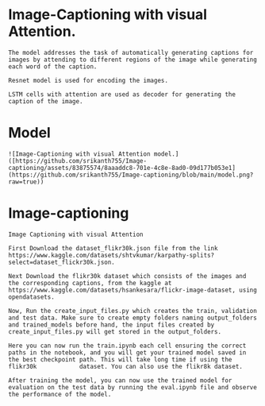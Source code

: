 # Image-Captioning with visual Attention.

	The model addresses the task of automatically generating captions for images by attending to different regions of the image while generating each word of the caption.

	Resnet model is used for encoding the images.

	LSTM cells with attention are used as decoder for generating the caption of the image.

# Model
	![Image-Captioning with visual Attention model.]([https://github.com/srikanth755/Image-captioning/assets/83875574/8aaaddc8-701e-4c8e-8ad0-09d177b053e1](https://github.com/srikanth755/Image-captioning/blob/main/model.png?raw=true))

# Image-captioning
	Image Captioning with visual Attention

	First Download the dataset_flikr30k.json file from the link https://www.kaggle.com/datasets/shtvkumar/karpathy-splits?select=dataset_flickr30k.json.

	Next Download the flikr30k dataset which consists of the images and the corresponding captions, from the kaggle at https://www.kaggle.com/datasets/hsankesara/flickr-image-dataset, using opendatasets.

	Now, Run the create_input_files.py which creates the train, validation and test data. Make sure to create empty folders naming output_folders and trained_models before hand, the input files created by 							create_input_files.py will get stored in the output_folders.

	Here you can now run the train.ipynb each cell ensuring the correct paths in the notebook, and you will get your trained model saved in the best checkpoint path. This will take long time if using the flikr30k 			dataset. You can also use the flikr8k dataset.

	After training the model, you can now use the trained model for evaluation on the test data by running the eval.ipynb file and observe the performance of the model.

